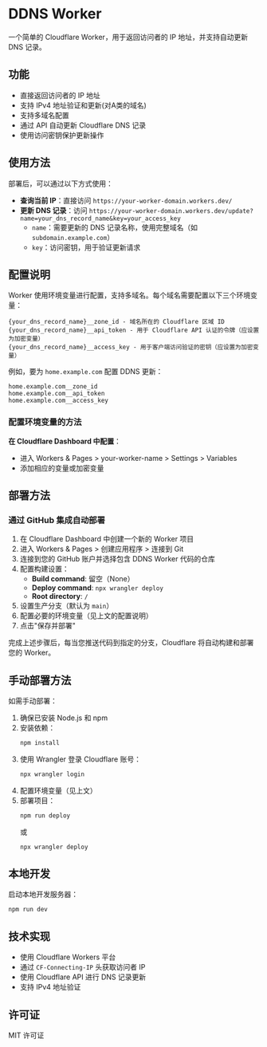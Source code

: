 # DDNS Worker

一个简单的 Cloudflare Worker，用于返回访问者的 IP 地址，并支持自动更新 DNS 记录。

## 功能

- 直接返回访问者的 IP 地址
- 支持 IPv4 地址验证和更新(对A类的域名)
- 支持多域名配置
- 通过 API 自动更新 Cloudflare DNS 记录
- 使用访问密钥保护更新操作

## 使用方法

部署后，可以通过以下方式使用：

- **查询当前 IP**：直接访问 `https://your-worker-domain.workers.dev/`
- **更新 DNS 记录**：访问 `https://your-worker-domain.workers.dev/update?name=your_dns_record_name&key=your_access_key`
  - `name`：需要更新的 DNS 记录名称，使用完整域名（如 `subdomain.example.com`）
  - `key`：访问密钥，用于验证更新请求

## 配置说明

Worker 使用环境变量进行配置，支持多域名。每个域名需要配置以下三个环境变量：

```
{your_dns_record_name}__zone_id - 域名所在的 Cloudflare 区域 ID
{your_dns_record_name}__api_token - 用于 Cloudflare API 认证的令牌（应设置为加密变量）
{your_dns_record_name}__access_key - 用于客户端访问验证的密钥（应设置为加密变量）
```

例如，要为 `home.example.com` 配置 DDNS 更新：

```
home.example.com__zone_id
home.example.com__api_token
home.example.com__access_key
```

### 配置环境变量的方法

**在 Cloudflare Dashboard 中配置**：
- 进入 Workers & Pages > your-worker-name > Settings > Variables
- 添加相应的变量或加密变量

## 部署方法

### 通过 GitHub 集成自动部署

1. 在 Cloudflare Dashboard 中创建一个新的 Worker 项目
2. 进入 Workers & Pages > 创建应用程序 > 连接到 Git
3. 连接到您的 GitHub 账户并选择包含 DDNS Worker 代码的仓库
4. 配置构建设置：
   - **Build command**: 留空（None）
   - **Deploy command**: `npx wrangler deploy`
   - **Root directory**: `/`
5. 设置生产分支（默认为 `main`）
6. 配置必要的环境变量（见上文的配置说明）
7. 点击"保存并部署"

完成上述步骤后，每当您推送代码到指定的分支，Cloudflare 将自动构建和部署您的 Worker。

## 手动部署方法

如需手动部署：

1. 确保已安装 Node.js 和 npm
2. 安装依赖：
   ```bash
   npm install
   ```
3. 使用 Wrangler 登录 Cloudflare 账号：
   ```bash
   npx wrangler login
   ```
4. 配置环境变量（见上文）
5. 部署项目：
   ```bash
   npm run deploy
   ```
   或
   ```bash
   npx wrangler deploy
   ```

## 本地开发

启动本地开发服务器：
```bash
npm run dev
```

## 技术实现

- 使用 Cloudflare Workers 平台
- 通过 `CF-Connecting-IP` 头获取访问者 IP
- 使用 Cloudflare API 进行 DNS 记录更新
- 支持 IPv4 地址验证

## 许可证

MIT 许可证